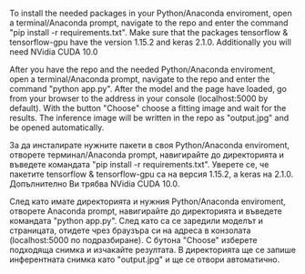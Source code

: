 To install the needed packages in your Python/Anaconda enviroment, open a terminal/Anaconda prompt, navigate to the repo and enter the command
"pip install -r requirements.txt". Make sure that the packages tensorflow & tensorflow-gpu have the version 1.15.2 and keras 2.1.0.
Additionally you will need NVidia CUDA 10.0

After you have the repo and the needed Python/Anaconda enviroment, open a terminal/Anaconda prompt, navigate to the repo and enter the command
"python app.py". After the model and the page have loaded, go from your browser to the address in your console (localhost:5000 by default).
With the button "Choose" choose a fitting image and wait for the results. The inference image will be written in the repo as "output.jpg"
and be opened automatically.




За да инсталирате нужните пакети в своя Python/Anaconda enviroment, отворете терминал/Anaconda prompt, навигирайте до директорията и въведете командата
"pip install -r requirements.txt". Уверете се, че пакетите tensorflow & tensorflow-gpu са на версия 1.15.2, а keras на 2.1.0.
Допълнително Ви трябва NVidia CUDA 10.0.

След като имате директорията и нужния Python/Anaconda enviroment, отворете Anaconda prompt, навигирайте до директорията и
въведете командата "python app.py". След като са се заредили моделът и страницата,
отидете чрез браузъра си на адреса в конзолата (localhost:5000 по подразбиране).
С бутона "Choose" изберете подходяща снимка и изчакайте резултата. В директорията ще се запише инферентната снимка като
"output.jpg" и ще се отвори автоматично.